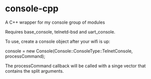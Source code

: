 # console-cpp
A C++ wrapper for my console group of modules

Requires base_console, telnetd-bsd and uart_console.

To use, create a console object after your wifi is up:

console = new Console(Console::ConsoleType::TelnetConsole, processCommand);

The processCommand callback will be called with a singe vector<string> that contains the split arguments.
